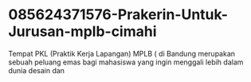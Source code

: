 # 085624371576-Prakerin-Untuk-Jurusan-mplb-cimahi
Tempat PKL (Praktik Kerja Lapangan) MPLB ( di Bandung merupakan sebuah peluang emas bagi mahasiswa yang ingin menggali lebih dalam dunia desain dan 
